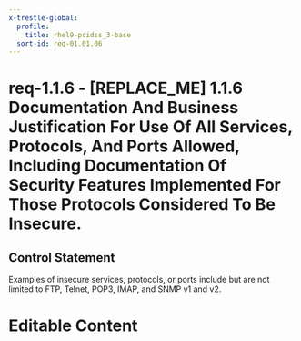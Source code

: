 ```yaml
---
x-trestle-global:
  profile:
    title: rhel9-pcidss_3-base
  sort-id: req-01.01.06
---
```


# req-1.1.6 - \[REPLACE_ME\] 1.1.6 Documentation And Business Justification For Use Of All Services, Protocols, And Ports Allowed, Including Documentation Of Security Features Implemented For Those Protocols Considered To Be Insecure.

## Control Statement

Examples of insecure services, protocols, or ports include but are not limited to FTP, Telnet, POP3, IMAP, and SNMP v1 and v2.

# Editable Content

<!-- Make additions and edits below -->
<!-- The above represents the contents of the control as received by the profile, prior to additions. -->
<!-- If the profile makes additions to the control, they will appear below. -->
<!-- The above markdown may not be edited but you may edit the content below, and/or introduce new additions to be made by the profile. -->
<!-- If there is a yaml header at the top, parameter values may be edited. Use --set-parameters to incorporate the changes during assembly. -->
<!-- The content here will then replace what is in the profile for this control, after running profile-assemble. -->
<!-- The current profile has no added parts for this control, but you may add new ones here. -->
<!-- Each addition must have a heading either of the form ## Control my_addition_name -->
<!-- or ## Part a. (where the a. refers to one of the control statement labels.) -->
<!-- "## Control" parts are new parts added after the statement part. -->
<!-- "## Part" parts are new parts added into the top-level statement part with that label. -->
<!-- Subparts may be added with nested hash levels of the form ### My Subpart Name -->
<!-- underneath the parent ## Control or ## Part being added -->
<!-- See https://oscal-compass.github.io/compliance-trestle/tutorials/ssp_profile_catalog_authoring/ssp_profile_catalog_authoring for guidance. -->
